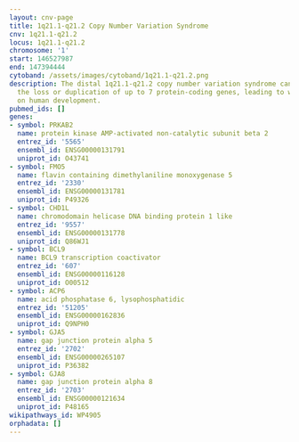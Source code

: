 ```yaml
---
layout: cnv-page
title: 1q21.1-q21.2 Copy Number Variation Syndrome
cnv: 1q21.1-q21.2
locus: 1q21.1-q21.2
chromosome: '1'
start: 146527987
end: 147394444
cytoband: /assets/images/cytoband/1q21.1-q21.2.png
description: The distal 1q21.1-q21.2 copy number variation syndrome can result in
  the loss or duplication of up to 7 protein-coding genes, leading to widespread effects
  on human development.
pubmed_ids: []
genes:
- symbol: PRKAB2
  name: protein kinase AMP-activated non-catalytic subunit beta 2
  entrez_id: '5565'
  ensembl_id: ENSG00000131791
  uniprot_id: O43741
- symbol: FMO5
  name: flavin containing dimethylaniline monoxygenase 5
  entrez_id: '2330'
  ensembl_id: ENSG00000131781
  uniprot_id: P49326
- symbol: CHD1L
  name: chromodomain helicase DNA binding protein 1 like
  entrez_id: '9557'
  ensembl_id: ENSG00000131778
  uniprot_id: Q86WJ1
- symbol: BCL9
  name: BCL9 transcription coactivator
  entrez_id: '607'
  ensembl_id: ENSG00000116128
  uniprot_id: O00512
- symbol: ACP6
  name: acid phosphatase 6, lysophosphatidic
  entrez_id: '51205'
  ensembl_id: ENSG00000162836
  uniprot_id: Q9NPH0
- symbol: GJA5
  name: gap junction protein alpha 5
  entrez_id: '2702'
  ensembl_id: ENSG00000265107
  uniprot_id: P36382
- symbol: GJA8
  name: gap junction protein alpha 8
  entrez_id: '2703'
  ensembl_id: ENSG00000121634
  uniprot_id: P48165
wikipathways_id: WP4905
orphadata: []
---
```

